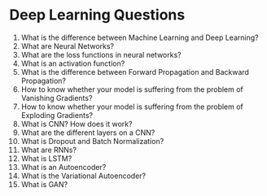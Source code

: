 
# Deep Learning Questions

1. What is the difference between Machine Learning and Deep Learning?
2. What are Neural Networks?
3. What are the loss functions in neural networks? 
4. What is an activation function?
5. What is the difference between Forward Propagation and Backward Propagation?
6. How to know whether your model is suffering from the problem of Vanishing Gradients?
7. How to know whether your model is suffering from the problem of Exploding Gradients?
9. What is CNN? How does it work?
10. What are the different layers on a CNN?
11. What is Dropout and Batch Normalization?
12. What are RNNs?
13. What is LSTM?
14. What is an Autoencoder?
15. What is the Variational Autoencoder?
16. What is GAN?

